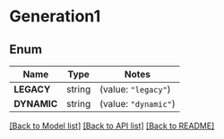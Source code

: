 # Generation1

## Enum

Name | Type | Notes
------------ | ------------- | -------------
**LEGACY** | string | (value: `"legacy"`)
**DYNAMIC** | string | (value: `"dynamic"`)


[[Back to Model list]](../README.md#documentation-for-models) [[Back to API list]](../README.md#documentation-for-api-endpoints) [[Back to README]](../README.md)


